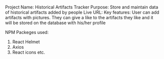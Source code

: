 Project Name: Historical Artifacts Tracker
Purpose: Store and maintain data of historical artifacts added by people
Live URL:
Key features: User can add artifacts with pictures. They can give a like to the artifacts they like and it will be stored on the database with his/her profile

NPM Packeges used:

1. React Helmet
2. Axios
3. React icons etc.
